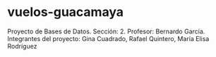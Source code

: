 # vuelos-guacamaya
Proyecto de Bases de Datos. Sección: 2. Profesor: Bernardo García. Integrantes del proyecto: Gina Cuadrado, Rafael Quintero, María Elisa Rodríguez

